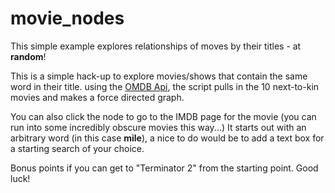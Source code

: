 # movie_nodes
This simple example explores relationships of moves by their titles - at **random**!

This is a simple hack-up to explore movies/shows that contain the same word in their title. using the [OMDB Api](http://omdbapi.com/), the script pulls in the 10 next-to-kin movies and makes a force directed graph.

You can also click the node to go to the IMDB page for the movie (you can run into some incredibly obscure movies this way...)
It starts out with an arbitrary word (in this case **mile**), a nice to do would be to add a text box for a starting search of your choice.

Bonus points if you can get to "Terminator 2" from the starting point. Good luck!
